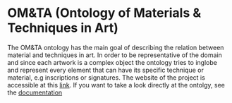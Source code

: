 # OM&TA (Ontology of Materials & Techniques in Art)

The OM&TA ontology has the main goal of describing the relation between material and techniques in art. 
In order to be representative of the domain and since each artwork is a complex object the ontology tries to inglobe and represent every element that can have its specific technique or material, e.g inscriptions or signatures. 
The website of the project is accessible at this [link](https://bianca-lm.github.io/art-criticism-ontology/).
If you want to take a look directly at the ontolgy, see the [documentation](http://150.146.207.114/lode/extract?owlapi=true&url=https://raw.githubusercontent.com/Bianca-LM/art-criticism-ontology/main/OMETA.owl)
